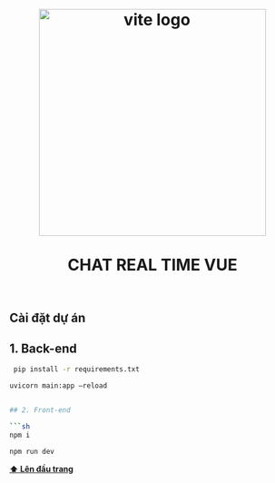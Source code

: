 <center><h1 align="center">
<br>
  <img src="https://static1.makeuseofimages.com/wordpress/wp-content/uploads/2023/04/react-js-and-vite-js-logo-on-night-sky-background.jpg" alt="vite logo" width="400">
  <br>
    <br>
  CHAT REAL TIME VUE
  <br><br>
</h1>
</center>

## Cài đặt dự án

## 1. Back-end

 ```sh
  pip install -r requirements.txt
  ```
  ```sh
  uvicorn main:app –reload
  

## 2. Front-end

 ```sh
  npm i
  ```
  ```sh
  npm run dev
  ```

**[⬆ Lên đầu trang](#cài-đặt-dự-án)**
